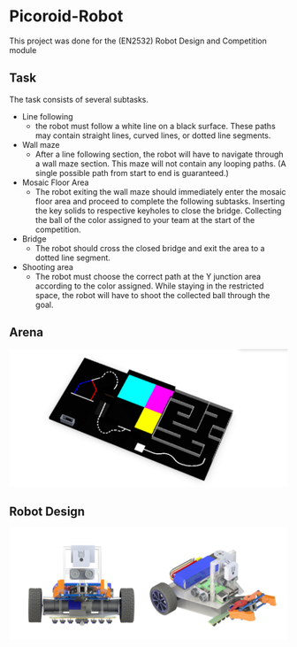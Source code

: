 # Picoroid-Robot
This project was done for the (EN2532) Robot Design and Competition module

## Task
The task consists of several subtasks.
* Line following
  * the robot must follow a white line on a black surface. These paths may contain straight 
lines, curved lines, or dotted line segments.
* Wall maze
  * After a line following section, the robot will have to navigate through a wall maze
section. This maze will not contain any looping paths. (A single possible path from 
start to end is guaranteed.)
* Mosaic Floor Area
  * The robot exiting the wall maze should immediately enter the mosaic floor area and 
proceed to complete the following subtasks. Inserting the key solids to respective 
keyholes to close the bridge. Collecting the ball of the color assigned to your team at 
the start of the competition.
* Bridge 
  * The robot should cross the closed bridge and exit the area to a dotted line segment.
* Shooting area
  * The robot must choose the correct path at the Y junction area according to the color
assigned. While staying in the restricted space, the robot will have to shoot the 
collected ball through the goal.

## Arena
<img title="Arena" alt="Arena" src="/Assets/Arena_layout.png">

## Robot Design
<img title="Picoroid Robot" alt="Arena" src="/Assets/finalassemble.png">



